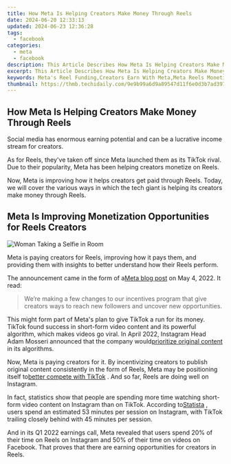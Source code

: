 ```yaml
---
title: How Meta Is Helping Creators Make Money Through Reels
date: 2024-06-20 12:33:13
updated: 2024-06-23 12:36:28
tags:
  - facebook
categories:
  - meta
  - facebook
description: This Article Describes How Meta Is Helping Creators Make Money Through Reels
excerpt: This Article Describes How Meta Is Helping Creators Make Money Through Reels
keywords: Meta's Reel Funding,Creators Earn With Meta,Meta Reels Monetization,Growth Via Meta Reels,Making Money From Meta,Meta Reel Income Boost,Earning Through Meta Reels
thumbnail: https://thmb.techidaily.com/9e9b99a6d9a89547d11f6e0d3b7ad397a8c45980a1b807a51ada942660956a43.jpg
---
```


## How Meta Is Helping Creators Make Money Through Reels

 Social media has enormous earning potential and can be a lucrative income stream for creators.

 As for Reels, they've taken off since Meta launched them as its TikTok rival. Due to their popularity, Meta has been helping creators monetize on Reels.

 Now, Meta is improving how it helps creators get paid through Reels. Today, we will cover the various ways in which the tech giant is helping its creators make money through Reels.

## Meta Is Improving Monetization Opportunities for Reels Creators

![Woman Taking a Selfie in Room](https://static1.makeuseofimages.com/wordpress/wp-content/uploads/2022/02/Woman-Taking-a-Selfie.jpg)

 Meta is paying creators for Reels, improving how it pays them, and providing them with insights to better understand how their Reels perform.

 The announcement came in the form of a[Meta blog post](https://web.facebook.com/creators/reels-content-monetization-updates?%5Frdc=1&%5Frdr) on May 4, 2022\. It read:

> We’re making a few changes to our incentives program that give creators ways to reach new followers and uncover new opportunities.

 This might form part of Meta's plan to give TikTok a run for its money. TikTok found success in short-form video content and its powerful algorithm, which makes videos go viral. In April 2022, Instagram Head Adam Mosseri announced that the company would[prioritize original content](https://www.makeuseof.com/instagram-rewarding-original-content/) in its algorithms.

 Now, Meta is paying creators for it. By incentivizing creators to publish original content consistently in the form of Reels, Meta may be positioning itself to[better compete with TikTok](https://www.makeuseof.com/can-reels-solve-the-tiktok-problem-for-facebook/) . And so far, Reels are doing well on Instagram.

 In fact, statistics show that people are spending more time watching short-form video content on Instagram than on TikTok. According to[Statista](https://www.statista.com/statistics/1237210/average-time-spent-per-session-on-short-form-video-platforms-worldwide/) , users spend an estimated 53 minutes per session on Instagram, with TikTok trailing closely behind with 45 minutes per session.

 And in its Q1 2022 earnings call, Meta revealed that users spend 20% of their time on Reels on Instagram and 50% of their time on videos on Facebook. That proves that there are earning opportunities for creators in Reels.


<ins class="adsbygoogle"
     style="display:block"
     data-ad-format="autorelaxed"
     data-ad-client="ca-pub-7571918770474297"
     data-ad-slot="1223367746"></ins>



<ins class="adsbygoogle"
     style="display:block"
     data-ad-client="ca-pub-7571918770474297"
     data-ad-slot="8358498916"
     data-ad-format="auto"
     data-full-width-responsive="true"></ins>
